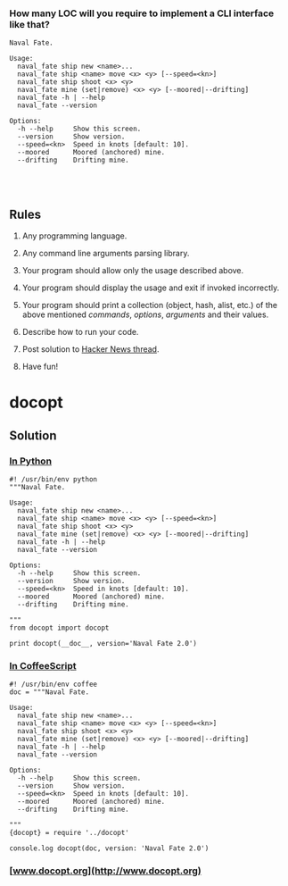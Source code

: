 
### How many LOC will you require to implement a CLI interface like that?

    Naval Fate.

    Usage:
      naval_fate ship new <name>...
      naval_fate ship <name> move <x> <y> [--speed=<kn>]
      naval_fate ship shoot <x> <y>
      naval_fate mine (set|remove) <x> <y> [--moored|--drifting]
      naval_fate -h | --help
      naval_fate --version

    Options:
      -h --help     Show this screen.
      --version     Show version.
      --speed=<kn>  Speed in knots [default: 10].
      --moored      Moored (anchored) mine.
      --drifting    Drifting mine.

<br><br>
## Rules

1. Any programming language.

2. Any command line arguments parsing library.

3. Your program should allow only the usage described above.

4. Your program should display the usage and exit if invoked incorrectly.

5. Your program should print a collection (object, hash, alist, etc.) of
   the above mentioned *commands*, *options*, *arguments* and their values.

3. Describe how to run your code.

3. Post solution to [Hacker News thread](http://news.ycombinator.com/item?id=4122547).

4. Have fun!


# docopt
## Solution
### [In Python](http://github.com/docopt/docopt)

    #! /usr/bin/env python
    """Naval Fate.

    Usage:
      naval_fate ship new <name>...
      naval_fate ship <name> move <x> <y> [--speed=<kn>]
      naval_fate ship shoot <x> <y>
      naval_fate mine (set|remove) <x> <y> [--moored|--drifting]
      naval_fate -h | --help
      naval_fate --version

    Options:
      -h --help     Show this screen.
      --version     Show version.
      --speed=<kn>  Speed in knots [default: 10].
      --moored      Moored (anchored) mine.
      --drifting    Drifting mine.

    """
    from docopt import docopt

    print docopt(__doc__, version='Naval Fate 2.0')

### [In CoffeeScript](http://github.com/docopt/docopt.coffee)

    #! /usr/bin/env coffee
    doc = """Naval Fate.

    Usage:
      naval_fate ship new <name>...
      naval_fate ship <name> move <x> <y> [--speed=<kn>]
      naval_fate ship shoot <x> <y>
      naval_fate mine (set|remove) <x> <y> [--moored|--drifting]
      naval_fate -h | --help
      naval_fate --version

    Options:
      -h --help     Show this screen.
      --version     Show version.
      --speed=<kn>  Speed in knots [default: 10].
      --moored      Moored (anchored) mine.
      --drifting    Drifting mine.

    """
    {docopt} = require '../docopt'

    console.log docopt(doc, version: 'Naval Fate 2.0')


### [www.docopt.org](http://www.docopt.org)
<br>
